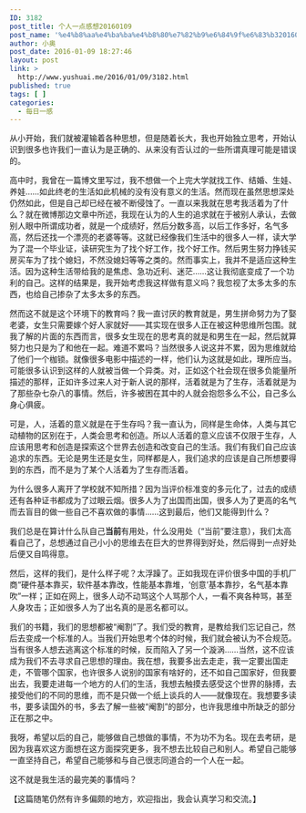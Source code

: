 ```yaml
---
ID: 3182
post_title: 个人一点感想20160109
post_name: '%e4%b8%aa%e4%ba%ba%e4%b8%80%e7%82%b9%e6%84%9f%e6%83%b320160109'
author: 小奥
post_date: 2016-01-09 18:27:46
layout: post
link: >
  http://www.yushuai.me/2016/01/09/3182.html
published: true
tags: [ ]
categories:
  - 每日一感
---
```

从小开始，我们就被灌输着各种思想，但是随着长大，我也开始独立思考，开始认识到很多也许我们一直认为是正确的、从来没有否认过的一些所谓真理可能是错误的。

高中时，我曾在一篇博文里写过，我不想做一个上完大学就找工作、结婚、生娃、养娃……如此终老的生活如此机械的没有没有意义的生活。然而现在虽然思想深处仍然如此，但是自己却已经在被不断侵蚀了。一直以来我就在思考我活着为了什么？就在微博那边文章中所述，我现在认为的人生的追求就在于被别人承认，去做别人眼中所谓成功者，就是一个成绩好，然后分数多高，以后工作多好，名气多高，然后还找一个漂亮的老婆等等。这就已经像我们生活中的很多人一样，读大学为了混一个毕业证，读研究生为了找个好工作，找个好工作。然后男生努力挣钱买房买车为了找个媳妇，不然没媳妇等等之类的。然而事实上，我并不是适应这种生活。因为这种生活带给我的是焦虑、急功近利、迷茫……这让我彻底变成了一个功利的自己。这样的结果是，我开始考虑我这样做有意义吗？我忽视了太多太多的东西，也给自己掺杂了太多太多的东西。<!--more-->

然而这不就是这个环境下的教育吗？我一直讨厌的教育就是，男生拼命努力为了娶老婆，女生只需要嫁个好人家就好——其实现在很多人正在被这种思维所包围。就我了解的片面的东西而言，很多女生现在的思考真的就是和男生在一起，然后就算努力也只是为了和他在一起。难道不累吗？当然很多人说这并不累，因为思维就给了他们一个枷锁。就像很多电影中描述的一样，他们认为这就是如此，理所应当。可能很多认识到这样的人就被当做一个异类。对，正如这个社会现在很多负能量所描述的那样，正如许多过来人对于新人说的那样，活着就是为了生存，活着就是为了那些杂七杂八的事情。然后，许多被困在其中的人就会抱怨多么不公，自己多么身心俱疲。

可是，人，活着的意义就是在于生存吗？我一直认为，同样是生命体，人类与其它动植物的区别在于，人类会思考和创造。所以人活着的意义应该不仅限于生存，人应该用思考和创造是探索这个世界去创造和改变自己的生活。我们有我们自己应该追求的东西。无论是男生还是女生，同样都是人，我们追求的应该是自己所想要得到的东西，而不是为了某个人活着为了生存而活着。

为什么很多人离开了学校就不知所措？因为当评价标准变的多元化了，过去的成绩还有各种证书都成为了过眼云烟。很多人为了出国而出国，很多人为了更高的名气而去盲目的做一些自己不喜欢做的事情……这到最后，他们又能得到什么？

我们总是在算计什么队自己<strong>当前</strong>有用处，什么没用处（“当前”要注意），我们太高看自己了，总想通过自己小小的思维去在巨大的世界得到好处，然后得到一点好处后便又自鸣得意。

然后，这样的我们，是什么样子呢？太浮躁了。正如我现在评价很多中国的手机厂商“硬件基本靠买，软件基本靠改，性能基本靠堆，‘创意’基本靠抄，名气基本靠吹”一样；正如在网上，很多人动不动骂这个人骂那个人，一看不爽各种骂，甚至人身攻击；正如很多人为了出名真的是恶名都可以。

我们的书籍，我们的思想都被“阉割”了。我们受的教育，是教给我们忘记自己，然后去变成一个标准的人。当我们开始思考个体的时候，我们就会被认为不合规范。当有很多人想去逃离这个标准的时候，反而陷入了另一个漩涡……当然，这不应该成为我们不去寻求自己思想的理由。我在想，我要多出去走走，我一定要出国走走，不管哪个国家，也许很多人说别的国家有啥好的，还不如自己国家好，但我要出去，我要走进每一个地方的人们的生活，我想去触摸去感受这个世界的脉搏，去接受他们的不同的思维，而不是只做一个纸上谈兵的人——就像现在。我想要多读书，要多读国外的书，多去了解一些被“阉割”的部分，也许我思维中所缺乏的部分正在那之中。

我呀，希望以后的自己，能够做自己想做的事情，不为功不为名。现在去考研，是因为我喜欢这方面想在这方面探究更多，我不想去比较自己和别人。希望自己能够一直坚持自己，希望自己能够和与自己很志同道合的一个人在一起。

这不就是我生活的最完美的事情吗？

【这篇随笔仍然有许多偏颇的地方，欢迎指出，我会认真学习和交流。】